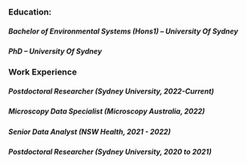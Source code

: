 
### Education:
##### Bachelor of Environmental Systems (Hons1) – University Of Sydney <br>
##### PhD – University Of Sydney 

### Work Experience 
##### Postdoctoral Researcher (Sydney University, 2022-Current) <br>

##### Microscopy Data Specialist (Microscopy Australia, 2022) <br>

##### Senior Data Analyst (NSW Health, 2021 - 2022) <br>

##### Postdoctoral Researcher (Sydney University, 2020 to 2021) 
